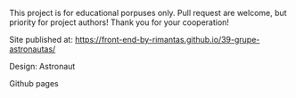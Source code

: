 This project is for educational porpuses only. Pull request are welcome, but priority for project authors! Thank you for your cooperation!

Site published at: https://front-end-by-rimantas.github.io/39-grupe-astronautas/

Design: Astronaut

Github pages

<style> tag
pseudo-element
transition
box-shadow
icons
